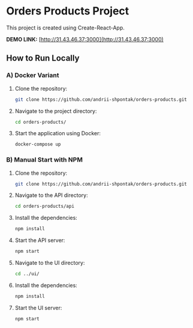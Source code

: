 # Orders Products Project

This project is created using Create-React-App.

**DEMO LINK:** [http://31.43.46.37:3000](http://31.43.46.37:3000)

## How to Run Locally

### A) Docker Variant

1. Clone the repository:
    ```sh
    git clone https://github.com/andrii-shpontak/orders-products.git
    ```
2. Navigate to the project directory:
    ```sh
    cd orders-products/
    ```
3. Start the application using Docker:
    ```sh
    docker-compose up
    ```

### B) Manual Start with NPM

1. Clone the repository:
    ```sh
    git clone https://github.com/andrii-shpontak/orders-products.git
    ```
2. Navigate to the API directory:
    ```sh
    cd orders-products/api
    ```
3. Install the dependencies:
    ```sh
    npm install
    ```
4. Start the API server:
    ```sh
    npm start
    ```
5. Navigate to the UI directory:
    ```sh
    cd ../ui/
    ```
6. Install the dependencies:
    ```sh
    npm install
    ```
7. Start the UI server:
    ```sh
    npm start
    ```
